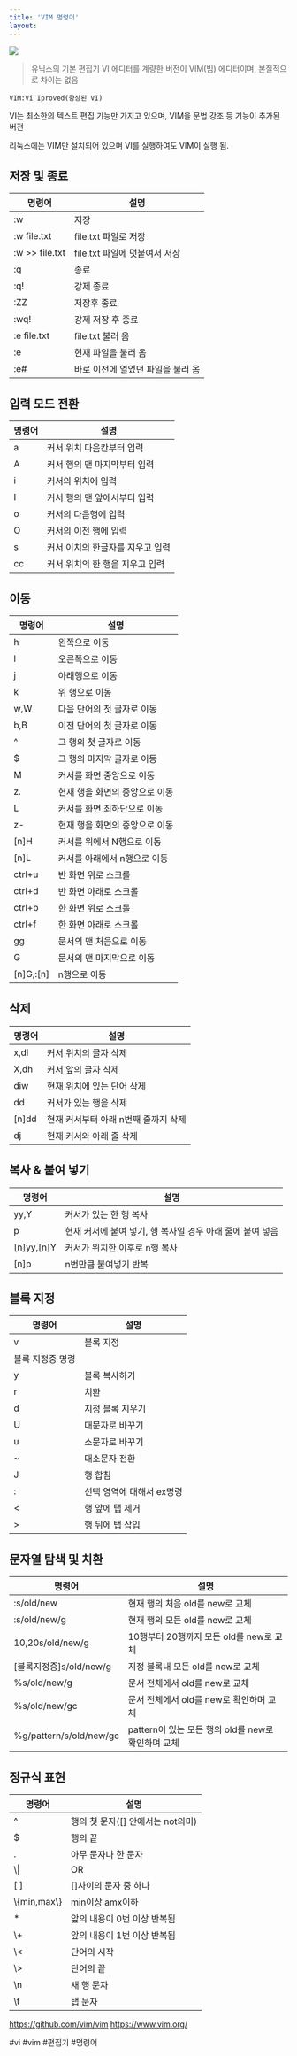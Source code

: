 ```yaml
---
title: 'VIM 명령어'
layout: 
---
```


![](https://www.vim.org/images/0xbabaf000l.png)
> 유닉스의 기본 편집기 VI 에디터를 계량한 버전이 VIM(빔) 에디터이며, 본질적으로 차이는 없음

`VIM:Vi Iproved(향상된 VI)`

VI는 최소한의 텍스트 편집 기능만 가지고 있으며, VIM을 문법 강조 등 기능이 추가된 버전

리눅스에는 VIM만 설치되어 있으며 VI를 실행하여도 VIM이 실행 됨.

## 저장 및 종료

|명령어|설명|
|---|---|
|:w|저장|
|:w file.txt| file.txt 파일로 저장|
|:w >> file.txt| file.txt 파일에 덧붙여서 저장|
|:q|종료|
|:q!|강제 종료|
|:ZZ|저장후 종료|
|:wq!|강제 저장 후 종료|
|:e file.txt|file.txt 불러 옴|
|:e|현재 파일을 불러 옴|
|:e#|바로 이전에 열었던 파일을 불러 옴|

## 입력 모드 전환

|명령어|설명|
|---|---|
|a|커서 위치 다음칸부터 입력|
|A|커서 행의 맨 마지막부터 입력|
|i|커서의 위치에 입력|
|I|커서 행의 맨 앞에서부터 입력|
|o|커서의 다음행에 입력
|O|커서의 이전 행에 입력|
|s|커서 이치의 한글자를 지우고 입력|
|cc|커서 위치의 한 행을 지우고 입력|

## 이동

|명령어|설명|
|---|---|
|h|왼쪽으로 이동|
|l|오른쪽으로 이동|
|j|아래행으로 이동|
|k|위 행으로 이동|
|w,W|다음 단어의 첫 글자로 이동|
|b,B|이전 단어의 첫 글자로 이동|
|^|그 행의 첫 글자로 이동|
|$|그 행의 마지막 글자로 이동|
|M|커서를 화면 중앙으로 이동|
|z.|현재 행을 화면의 중앙으로 이동|
|L|커서를 화면 최하단으로 이동|
|z-|현재 행을 화면의 중앙으로 이동|
|[n]H|커서를 위에서 N행으로 이동|
|[n]L|커서를 아래에서 n행으로 이동|
|ctrl+u|반 화면 위로 스크롤|
|ctrl+d|반 화면 아래로 스크롤|
|ctrl+b|한 화면 위로 스크롤|
|ctrl+f|한 화면 아래로 스크롤|
|gg|문서의 맨 처음으로 이동|
|G|문서의 맨 마지막으로 이동|
|[n]G,:[n]|n행으로 이동|

## 삭제

|명령어|설명|
|---|---|
|x,dl|커서 위치의 글자 삭제|
|X,dh|커서 앞의 글자 삭제|
|diw|현재 위치에 있는 단어 삭제|
|dd|커서가 있는 행을 삭제|
|[n]dd|현재 커서부터 아래 n번째 줄까지 삭제|
|dj|현재 커서와 아래 줄 삭제|

## 복사 & 붙여 넣기

|명령어|설명|
|---|---|
|yy,Y|커서가 있는 한 행 복사|
|p|현재 커서에 붙여 넣기, 행 복사일 경우 아래 줄에 붙여 넣음|
|[n]yy,[n]Y|커서가 위치한 이후로 n행 복사|
|[n]p|n번만큼 붙여넣기 반복|

## 블록 지정

|명령어|설명|
|---|---|
|v|블록 지정||
|블록 지정중 명령|
|y|블록 복사하기|
|r|치환|
|d|지정 블록 지우기|
|U|대문자로 바꾸기|
|u|소문자로 바꾸기|
|~|대소문자 전환|
|J|행 합침|
|:|선택 영역에 대해서 ex명령|
|<|행 앞에 탭 제거|
|>|행 뒤에 탭 삽입|

## 문자열 탐색 및 치환

|명령어|설명|
|---|---|
|:s/old/new|현재 행의 처음 old를 new로 교체|
|:s/old/new/g|현재 행의 모든 old를 new로 교체|
|10,20s/old/new/g|10행부터 20행까지 모든 old를 new로 교체|
|[블록지정중]s/old/new/g|지정 블록내 모든 old를 new로 교체|
|%s/old/new/g|문서 전체에서 old를 new로 교체|
|%s/old/new/gc|문서 전체에서 old를 new로 확인하며 교체|
|%g/pattern/s/old/new/gc|pattern이 있는 모든 행의 old를 new로 확인하며 교체|

## 정규식 표현

|명령어|설명|
|---|---|
|^|행의 첫 문자([] 안에서는 not의미)|
|$|행의 끝|
|.|아무 문자나 한 문자|
|\\\|| OR|
|[ ]|[]사이의 문자 중 하나|
|\\{min,max\\}|min이상 amx이하|
|*|앞의 내용이 0번 이상 반복됨|
|\\+|앞의 내용이 1번 이상 반복됨|
|\\<|단어의 시작|
|\\>|단어의 끝|
|\\n|새 행 문자|
|\\t|탭 문자|


https://github.com/vim/vim
https://www.vim.org/

#vi #vim #편집기 #명령어